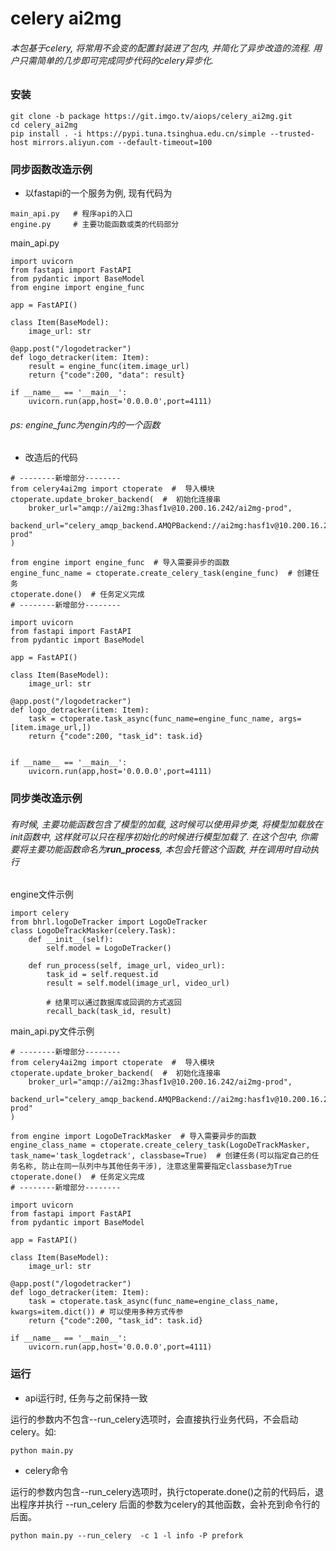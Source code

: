 # celery ai2mg
###### 本包基于celery, 将常用不会变的配置封装进了包内, 并简化了异步改造的流程. 用户只需简单的几步即可完成同步代码的celery异步化.


### 安装
```
git clone -b package https://git.imgo.tv/aiops/celery_ai2mg.git
cd celery_ai2mg
pip install . -i https://pypi.tuna.tsinghua.edu.cn/simple --trusted-host mirrors.aliyun.com --default-timeout=100
```
### 同步函数改造示例

- 以fastapi的一个服务为例, 现有代码为
```
main_api.py   # 程序api的入口
engine.py     # 主要功能函数或类的代码部分
```
main_api.py
```
import uvicorn
from fastapi import FastAPI
from pydantic import BaseModel
from engine import engine_func

app = FastAPI()

class Item(BaseModel):
    image_url: str

@app.post("/logodetracker")
def logo_detracker(item: Item):
    result = engine_func(item.image_url)
    return {"code":200, "data": result}

if __name__ == '__main__':
    uvicorn.run(app,host='0.0.0.0',port=4111)
```

###### ps: engine_func为engin内的一个函数
- 改造后的代码
```
# --------新增部分--------
from celery4ai2mg import ctoperate  #  导入模块
ctoperate.update_broker_backend(  #  初始化连接串
    broker_url="amqp://ai2mg:3hasf1v@10.200.16.242/ai2mg-prod",  
    backend_url="celery_amqp_backend.AMQPBackend://ai2mg:hasf1v@10.200.16.242/ai2mg-prod"
)

from engine import engine_func  # 导入需要异步的函数
engine_func_name = ctoperate.create_celery_task(engine_func)  # 创建任务
ctoperate.done()  # 任务定义完成
# --------新增部分--------

import uvicorn
from fastapi import FastAPI
from pydantic import BaseModel

app = FastAPI()

class Item(BaseModel):
    image_url: str

@app.post("/logodetracker")
def logo_detracker(item: Item):
    task = ctoperate.task_async(func_name=engine_func_name, args=[item.image_url,])
    return {"code":200, "task_id": task.id}

    
if __name__ == '__main__':
    uvicorn.run(app,host='0.0.0.0',port=4111)
```

### 同步类改造示例
###### 有时候, 主要功能函数包含了模型的加载, 这时候可以使用异步类, 将模型加载放在init函数中, 这样就可以只在程序初始化的时候进行模型加载了. 在这个包中, 你需要将主要功能函数命名为**run_process**, 本包会托管这个函数, 并在调用时自动执行

engine文件示例
```
import celery
from bhrl.logoDeTracker import LogoDeTracker
class LogoDeTrackMasker(celery.Task):
    def __init__(self):
        self.model = LogoDeTracker()
    
    def run_process(self, image_url, video_url):
        task_id = self.request.id
        result = self.model(image_url, video_url)
        
        # 结果可以通过数据库或回调的方式返回
        recall_back(task_id, result)
```
main_api.py文件示例
```
# --------新增部分--------
from celery4ai2mg import ctoperate  #  导入模块
ctoperate.update_broker_backend(  #  初始化连接串
    broker_url="amqp://ai2mg:3hasf1v@10.200.16.242/ai2mg-prod",  
    backend_url="celery_amqp_backend.AMQPBackend://ai2mg:hasf1v@10.200.16.242/ai2mg-prod"
)

from engine import LogoDeTrackMasker  # 导入需要异步的函数
engine_class_name = ctoperate.create_celery_task(LogoDeTrackMasker, task_name='task_logdetrack', classbase=True)  # 创建任务(可以指定自己的任务名称, 防止在同一队列中与其他任务干涉), 注意这里需要指定classbase为True
ctoperate.done()  # 任务定义完成
# --------新增部分--------

import uvicorn
from fastapi import FastAPI
from pydantic import BaseModel

app = FastAPI()

class Item(BaseModel):
    image_url: str

@app.post("/logodetracker")
def logo_detracker(item: Item):
    task = ctoperate.task_async(func_name=engine_class_name, kwargs=item.dict()) # 可以使用多种方式传参
    return {"code":200, "task_id": task.id}

if __name__ == '__main__':
    uvicorn.run(app,host='0.0.0.0',port=4111)
```


### 运行

- api运行时, 任务与之前保持一致

运行的参数内不包含--run_celery选项时，会直接执行业务代码，不会启动celery。如:
```
python main.py
```

- celery命令

运行的参数内包含--run_celery选项时，执行ctoperate.done()之前的代码后，退出程序并执行
--run_celery 后面的参数为celery的其他函数，会补充到命令行的后面。
```
python main.py --run_celery  -c 1 -l info -P prefork
```

